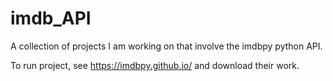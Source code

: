 # imdb_API
A collection of projects I am working on that involve the imdbpy python API.

To run project, see https://imdbpy.github.io/ and download their work.
